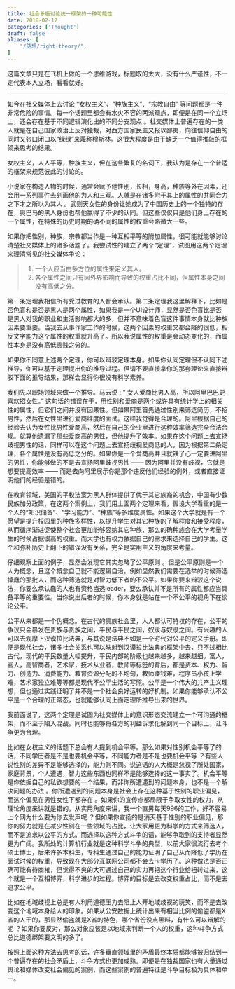 ```yaml
---
title: 社会矛盾讨论统一框架的一种可能性
date: 2018-02-12
categories: ['Thought']
draft: false
aliases: [
    "/随想/right-theory/",
]
---
```


这篇文章只是在飞机上做的一个思维游戏，标题取的太大，没有什么严谨性，不一定代表本人立场，看看就好。

---

如今在社交媒体上去讨论 “女权主义”、“种族主义”、“宗教自由” 等问题都是一件非常危险的事情。每一个话题里都会有水火不容的两派观点，即便是在同一个立场上，还会存在基于不同逻辑演化出的不同分支观点 。社交媒体上普遍存在的一类人就是在自己国家政治上反对独裁，对西方国家民主又报以鄙夷，向往信仰自由的同时又张口闭口以“绿绿”来蔑称穆斯林。这很大程度是由于缺乏一个值得推敲的框架来思考的结果。

女权主义，人人平等，种族主义，但在这些繁复的名词下，我认为是存在一个普适的框架来规范彼此的讨论的。

小说家在构造人物的时候，通常会赋予他性别，长相，身高，种族等外在因素，还会用一系列事件去刻画他的为人和三观。人就是在诸多附于其上的属性的共同合力之下才之所以为其人 。武则天女性的身份让她成为了中国历史上的一个独特的存在，奥巴马的黑人身份也帮他赢得了不少的认同。但这些仅仅只是他们身上存在的一个属性，在特殊的历史时期的确不同的属性的权重会略微大一些。

如果你把性别，种族，宗教都当作是一种互相平等的附加属性，很可能就能够讨论清楚社交媒体上的诸多话题了。我尝试性的建立了两个“定理”，试图用这两个定理来理清常见的社交媒体争论：

> 1. 一个人应当由多方位的属性来定义其人。
> 2. 各个属性之间只有因外界影响而导致的权重占比不同，但属性本身之间没有高低之分。

第一条定理我相信所有受过教育的人都会承认。第二条定理我这里解释下，比如是否色盲和是否是黑人是两个属性，如果我是一个UI设计师，显然是否色盲比是否是黑人对我的职业和生活影响都大的多，但并不意味着色盲这件事情本身就比种族因素要重要。当我去从事作家工作的时候，这两个因素的权重又都会降的很低，相反文字能力这个属性的权重就升高了。所以我说属性的权重是会动态变化的，而属性本身是没有高低贵贱之分的。

如果你不同意上述两个定理，你可以辩驳定理本身。如果你认同定理但不认同下述推导，你可以基于定理提出你的推导过程。但请不要直接拿你的那套理论来直接辩驳下面的推导结果，那样会显得你很没有科学素养。

我们先以职场领域来做一个推导。马云说 : “ 女人爱商比男人高，所以阿里巴巴更喜欢招女性。” 这句话的错误在于，用性别和爱商是两个或许具有统计学上的相关性的属性，但它们之间并没有因果性。但如果阿里首先通过性别来筛选简历，不招男性，然后在女性里进行爱商维度的面试。这样我觉得是合理的。阿里根据自己的经验去认为女性比男性爱商高，然后在自己的企业里进行这种效率筛选完全合法合规。就算他遗漏了那些爱商高的男性，但他提升了效率。如果在这个问题上去宣扬歧视男性的话，同样可以在这个问题上去宣扬歧视爱商低的人，因为根据第二条定理，各个属性是没有高低之分的。如果你是一个爱商高并且就铁了心一定要进阿里的男性，你能够做的不是去宣扬阿里歧视男性 —— 因为阿里并没有歧视，它就是想要提高效率 —— 而是去向阿里展示你是那个违反他们经验的例外，或者直接证明他们的经验是错的。

在教育领域，美国的平权法案为黑人群体提供了优于其它族裔的机会，中国有少数民族加分政策，在这两个案例上，我们用上面两个定理来看，假设大学看重的是一个人的“知识储备”、“学习能力”、“种族”等多维度属性。如果这个大学就是有一个愿望是提升校园里的种族多样性，以提升学生对其它种族的了解程度和接受程度，从而循序渐进促使整个社会更加能够容纳其它种族，那么的确种族会在大学考量学生的时候占据很高的权重。而大学也有权力依据自己的需求来选择自己的学生。这个和弥补历史上翻下的错误没有关系，完全是实用主义的角度来考量。

仔细观察上面的例子，显然会发现它其实忽略了公平原则 。但是公平原则是一个人为概念，且这个概念自己就不能逻辑自洽。例如显然我们需要在选举的时候筛选掉蠢的那批人，而这种筛选就是对智力低下者的不公平。如果你要来辩驳这个说法，你要么承认蠢的人也有资格当选leader，要么承认并不是所有的属性都应当具备平等的重要性。当你说出后者的时候，你本身就是站在一个不公平的视角下在谈论公平。

公平从来都是一个伪概念。在古代的贵族社会里，人人都认可特权的存在，公平的争议只会暴发在贵族与贵族之间，平民与平民之间，奴隶与奴隶之间。有兴趣的人可以去观摩下汉谟拉比法典，与其说是法典不如是一个时代对公平的定义手册。即便是现代社会，诸多社会关系也可以映射到汉谟拉比法典的框架中去，只不过相比古代，现代的平民数量大幅提升，平民内部的阶级也越来越多，越来越细。富人，官人，高智商者，艺术家，技术从业者，教师等标签的背后，都是资本、权力、智力、创造力、消费能力、教育资源分配的不均匀，教师赚钱难，程序员小孩上学难，艺术家独立难等等都是现代不公平生活的写照。公平是一个伟大的共产主义理想，但也通过实践证明了并不是一个社会良好运转的好机制。如果你能够承认不公平是一个合理的正常态，也就能够认同上面定理所推导出来的世界。

我前面说了，这两个定理是试图为社交媒体上的意识形态交流建立一个可沟通的框架，而不至于陷入混战。同时也能够将各方的利益诉求化解到同一个目标上，让斗争更为合理。

比如在女权主义的话题下总会有人提到机会平等。那么如果对性别机会平等了的话，不同学历者是不是也要机会平等，不同能力者是不是也要机会平等 ？有些人说性别的差异不是能够选择的，能力则不同。说这话的人大概是忽视了所处国家，家庭背景，个人遭遇，智力这些东西也同样不是能够选择的这一事实了。机会平等是你依据自己的私欲想要的一个结果，而非你所遭遇到的问题本身，也不是一个解决问题的办法 。你所遭遇到的问题本身是社会上存在这种基于性别的职业偏见，而这个偏见在男性女性下都存在 。如果你的宣传点都局限于争取女性的权力，从理论角度来讲就是错的，从实用角度来讲，我一个直男每天996的工作，好不容易上个网为什么要为你去发声呢 ？但如果你宣扬的是消灭基于性别的职业偏见，那你的努力就是在减少性别在一些领域的占比，让大家用更为科学的方式来筛选人，而不是追求以公平的方式。而选择以这种方式斗争的话，能够争取到的支持者显然更为广阔。我所处的计算机行业就是这种科学斗争的典型，以前大家很流行去考个硕士博士，后来许多本科生，专科生通过自己的能力证明了自己从而降低了学历在面试时候的权重，导致现在大部分互联网公司都不会去卡学历了。这种做法是否正确可能有待商榷，但觉得不爽的大可通过自己的实力再把这个行业给扭转过来，这个就是一个互相博弈，科学进步的过程。博弈的目标是去改变权重占比，而不是去追求公平。

比如在地域歧视上总是有人利用道德压力去阻止人开地域歧视的玩笑，而不是去改变这个地域本身给人的印象。如果从公安数据上统计出来有相当比例的偷盗都是X省的人干的，那显然偷盗就是X省的特色，哪个省份没点黑料，有什么可以辩解的呢 ？如果你要反对，那么对象应该是以地域来判断一个人的权重，这种斗争方式总比道德绑架要文明的多了。

按照上面这种方法去思考的话，许多垂直领域里的矛盾最终本质都能够被归结到一个普遍存在的社会矛盾上，斗争方式也更加成熟。即便是在独裁国家也有大量通过舆论和媒体改变社会偏见的案例，而这些案例的普遍特征是斗争目标极为具体和单一。
